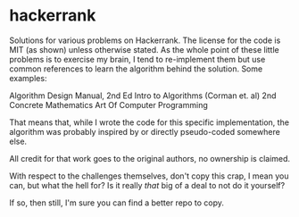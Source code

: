 # hackerrank
Solutions for various problems on Hackerrank.  The license for the code is
MIT (as shown) unless otherwise stated.  As the whole point of these little problems
is to exercise my brain, I tend to re-implement them but use common references
to learn the algorithm behind the solution.  Some examples:

Algorithm Design Manual, 2nd Ed
Intro to Algorithms (Corman et. al) 2nd
Concrete Mathematics
Art Of Computer Programming

That means that, while I wrote the code for this specific implementation,
the algorithm was probably inspired by or directly pseudo-coded somewhere else.

All credit for that work goes to the original authors, no ownership is claimed.

With respect to the challenges themselves, don't copy this crap, I mean you can,
but what the hell for?  Is it really _that_ big of a deal to not do it yourself?

If so, then still, I'm sure you can find a better repo to copy.
